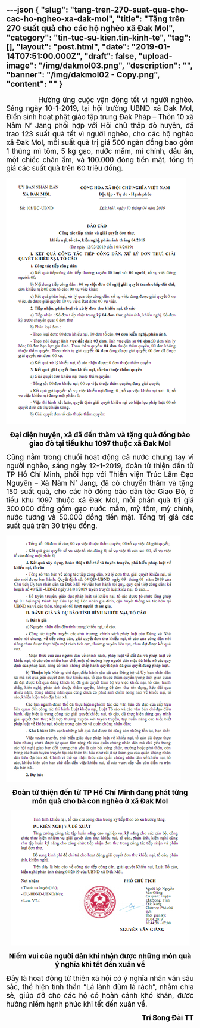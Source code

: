 ---json
{
    "slug": "tang-tren-270-suat-qua-cho-cac-ho-ngheo-xa-dak-mol",
    "title": "Tặng trên 270 suất quả cho các hộ nghèo xã Đak Mol",
    "category": "tin-tuc-su-kien.tin-kinh-te",
    "tag": [],
    "layout": "post.html",
    "date": "2019-01-14T07:51:00.000Z",
    "draft": false,
    "upload-image": "/img/dakmol03.png",
    "description": "",
    "banner": "/img/dakmol02 - Copy.png",
    "__content__": ""
}
---
<p style="text-align:justify"><span style="font-size:14.0pt"><span style="color:black">&nbsp; &nbsp; &nbsp; &nbsp; &nbsp; &nbsp; Hưởng ứng cuộc vận động tết v&igrave; người ngh&egrave;o. S&aacute;ng ng&agrave;y 10-1-2019, tại hội trường UBND x&atilde; Dak Mol, Điển sinh hoạt phật gi&aacute;o tập trung Đak Ph&aacute;p &ndash; Th&ocirc;n 10 x&atilde; N&acirc;m N&rsquo; Jang phối hợp với Hội chữ thập đỏ huyện, đ&atilde; trao 123 suất qu&agrave; tết v&igrave; người ngh&egrave;o, cho c&aacute;c hộ ngh&egrave;o x&atilde; Đak Mol, mỗi suất qu&agrave; trị gi&aacute; 500 ng&agrave;n đồng bao gồm 1 th&ugrave;ng m&igrave; t&ocirc;m, 5 kg gạo, nước mắm, m&igrave; ch&iacute;nh, dầu ăn, một chiếc chăn ấm, v&agrave; 100.000 đ&ograve;ng tiền mặt, tổng trị gi&aacute; c&aacute;c suất qu&agrave; tr&ecirc;n 60 triệu đồng.</span></span></p>

<p style="text-align:justify"><img alt="" src="/img/dakmol01.png" /></p>

<p style="text-align:center"><strong><span style="font-size:14.0pt"><span style="color:black">Đại diện huyện, x&atilde; đ&atilde; đến thăm v&agrave; tặng qu&agrave; đồng b&agrave;o giao đỏ tại tiểu khu 1097 thuộc x&atilde; Đak Mol</span></span></strong></p>

<p style="text-align:justify"><span style="font-size:14.0pt"><span style="color:black">Cũng nằm trong chuổi hoạt động cả nước chung tay v&igrave; người ngh&egrave;o, s&aacute;ng ng&agrave;y 12-1-2019, đo&agrave;n từ thiện đến từ TP Hồ Ch&iacute; Minh, phối hợp với Thiền viện Tr&uacute;c L&acirc;m Đạo Nguy&ecirc;n &ndash; X&atilde; N&acirc;m N&rsquo; Jang, đ&atilde; c&oacute; chuyến thăm v&agrave; tặng 150 suất qu&agrave;, cho c&aacute;c hộ đồng b&agrave;o d&acirc;n tộc Giao Đỏ, ở tiểu khu 1097 thuộc x&atilde; Đak Mol, mỗi phần qu&agrave; trị gi&aacute; 300.000 đồng gồm gạo nước mắm, mỳ t&ocirc;m, mỳ ch&iacute;nh, nước tương v&agrave; 50.000 đồng tiền mặt. Tổng trị gi&aacute; c&aacute;c suất qu&agrave; tr&ecirc;n 30 triệu đồng. </span></span></p>

<p style="text-align:justify"><img alt="" src="/img/dakmol02.png" /></p>

<p style="text-align:center"><strong><span style="font-size:14.0pt"><span style="color:black">Đo&agrave;n từ thiện đến từ TP Hồ Ch&iacute; Minh đang ph&aacute;t từng m&oacute;n qu&agrave; cho b&agrave; con ngh&egrave;o ở x&atilde; Đak Mol</span></span></strong></p>

<p style="text-align:center"><img alt="" src="/img/dakmol03.png" /></p>

<p style="text-align:center"><strong><span style="font-size:14.0pt"><span style="color:black">Niềm vui của người d&acirc;n khi nhận được những m&oacute;n qu&agrave; &yacute; nghĩa khi tết đến xu&acirc;n về</span></span></strong></p>

<p style="text-align:justify"><span style="font-size:14.0pt"><span style="background-color:white"><span style="color:black">Đ&acirc;y l&agrave; hoạt động từ thiện x&atilde; hội c&oacute; &yacute; nghĩa nh&acirc;n văn s&acirc;u sắc, thể hiện tinh thần &ldquo;L&aacute; l&agrave;nh đ&ugrave;m l&aacute; r&aacute;ch&rdquo;, nhằm chia sẻ, gi&uacute;p đỡ cho c&aacute;c hộ c&oacute; ho&agrave;n cảnh kh&oacute; khăn, được hưởng niềm hạnh ph&uacute;c khi tết đến xu&acirc;n về. </span></span></span></p>

<p style="text-align:right"><strong><span style="font-size:14.0pt"><span style="background-color:white"><span style="color:black">Tr&iacute; Song Đ&agrave;i TT</span></span></span></strong></p>
